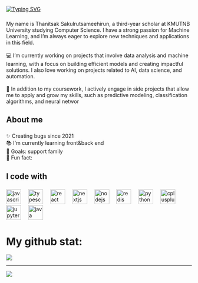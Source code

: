 [![Typing SVG](https://readme-typing-svg.demolab.com?font=Fira+Code&duration=1000&pause=3000&width=435&lines=Hi%F0%9F%91%8B;I'm+Thanitsak+Due)](https://git.io/typing-svg)

###

<p align="left">My name is Thanitsak Sakulrutsameehirun, a third-year scholar at KMUTNB University studying Computer Science. I have a strong passion for Machine Learning, and I’m always eager to explore new techniques and applications in this field.<br><br>💻 I’m currently working on projects that involve data analysis and machine learning, with a focus on building efficient models and creating impactful solutions. I also love working on projects related to AI, data science, and automation.<br><br>🌱 In addition to my coursework, I actively engage in side projects that allow me to apply and grow my skills, such as predictive modeling, classification algorithms, and neural networ</p>

###

<h2 align="left">About me</h2>

###

<p align="left">✨ Creating bugs since 2021<br>📚 I'm currently learning front&back end<br>🎯 Goals:  support family<br>🎲 Fun fact:</p>

###

<h2 align="left">I code with</h2>

###

<div align="left">
  <img src="https://cdn.jsdelivr.net/gh/devicons/devicon/icons/javascript/javascript-original.svg" height="40" alt="javascript logo"  />
  <img width="12" />
  <img src="https://cdn.jsdelivr.net/gh/devicons/devicon/icons/typescript/typescript-original.svg" height="40" alt="typescript logo"  />
  <img width="12" />
  <img src="https://cdn.jsdelivr.net/gh/devicons/devicon/icons/react/react-original.svg" height="40" alt="react logo"  />
  <img width="12" />
  <img src="https://cdn.jsdelivr.net/gh/devicons/devicon/icons/nextjs/nextjs-original.svg" height="40" alt="nextjs logo"  />
  <img width="12" />
  <img src="https://cdn.jsdelivr.net/gh/devicons/devicon/icons/nodejs/nodejs-original.svg" height="40" alt="nodejs logo"  />
  <img width="12" />
  <img src="https://cdn.jsdelivr.net/gh/devicons/devicon/icons/redis/redis-original.svg" height="40" alt="redis logo"  />
  <img width="12" />
  <img src="https://cdn.jsdelivr.net/gh/devicons/devicon/icons/python/python-original.svg" height="40" alt="python logo"  />
  <img width="12" />
  <img src="https://cdn.jsdelivr.net/gh/devicons/devicon/icons/cplusplus/cplusplus-original.svg" height="40" alt="cplusplus logo"  />
  <img width="12" />
  <img src="https://cdn.jsdelivr.net/gh/devicons/devicon/icons/jupyter/jupyter-original.svg" height="40" alt="jupyter logo"  />
  <img width="12" />
  <img src="https://cdn.jsdelivr.net/gh/devicons/devicon/icons/java/java-original.svg" height="40" alt="java logo"  />
</div>

###
# My github stat:
![](https://github-readme-stats.vercel.app/api/top-langs/?username=thanitsakdue&theme=dark&hide_border=false&include_all_commits=false&count_private=false&layout=compact)

---
[![](https://visitcount.itsvg.in/api?id=thanitsakdue&icon=0&color=0)](https://visitcount.itsvg.in)
  
